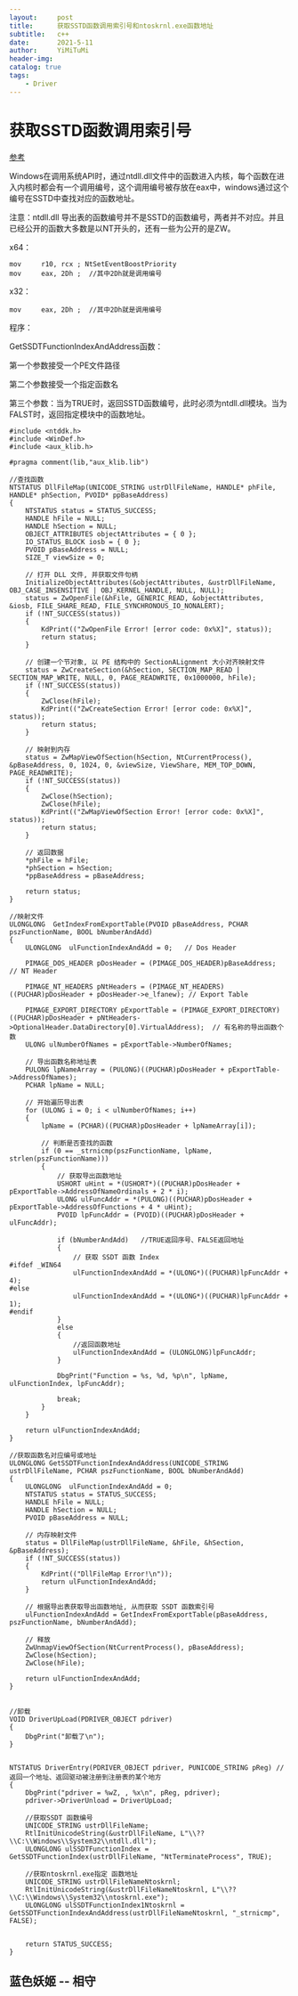 ```yaml
---
layout:     post
title:      获取SSTD函数调用索引号和ntoskrnl.exe函数地址
subtitle:   c++
date:       2021-5-11
author:     YiMiTuMi
header-img: 
catalog: true
tags:
    - Driver
---
```


# 获取SSTD函数调用索引号

[参考](https://blog.csdn.net/qq_41071646/article/details/86487402?utm_medium=distribute.pc_relevant.none-task-blog-2%7Edefault%7EBlogCommendFromMachineLearnPai2%7Edefault-3.vipsorttest&depth_1-utm_source=distribute.pc_relevant.none-task-blog-2%7Edefault%7EBlogCommendFromMachineLearnPai2%7Edefault-3.vipsorttest)

Windows在调用系统API时，通过ntdll.dll文件中的函数进入内核，每个函数在进入内核时都会有一个调用编号，这个调用编号被存放在eax中，windows通过这个编号在SSTD中查找对应的函数地址。

注意：ntdll.dll 导出表的函数编号并不是SSTD的函数编号，两者并不对应。并且已经公开的函数大多数是以NT开头的，还有一些为公开的是ZW。

x64：

	mov     r10, rcx ; NtSetEventBoostPriority
	mov     eax, 2Dh ;  //其中2Dh就是调用编号

x32：

	mov     eax, 2Dh ;  //其中2Dh就是调用编号



程序：

GetSSDTFunctionIndexAndAddress函数：

第一个参数接受一个PE文件路径

第二个参数接受一个指定函数名

第三个参数：当为TRUE时，返回SSTD函数编号，此时必须为ntdll.dll模块。当为FALST时，返回指定模块中的函数地址。

	#include <ntddk.h>
	#include <WinDef.h>
	#include <aux_klib.h>

	#pragma comment(lib,"aux_klib.lib")  

	//查找函数
	NTSTATUS DllFileMap(UNICODE_STRING ustrDllFileName, HANDLE* phFile, HANDLE* phSection, PVOID* ppBaseAddress)
	{
		NTSTATUS status = STATUS_SUCCESS;
		HANDLE hFile = NULL;
		HANDLE hSection = NULL;
		OBJECT_ATTRIBUTES objectAttributes = { 0 };
		IO_STATUS_BLOCK iosb = { 0 };
		PVOID pBaseAddress = NULL;
		SIZE_T viewSize = 0;

		// 打开 DLL 文件, 并获取文件句柄
		InitializeObjectAttributes(&objectAttributes, &ustrDllFileName, OBJ_CASE_INSENSITIVE | OBJ_KERNEL_HANDLE, NULL, NULL);
		status = ZwOpenFile(&hFile, GENERIC_READ, &objectAttributes, &iosb, FILE_SHARE_READ, FILE_SYNCHRONOUS_IO_NONALERT);
		if (!NT_SUCCESS(status))
		{
			KdPrint(("ZwOpenFile Error! [error code: 0x%X]", status));
			return status;
		}

		// 创建一个节对象, 以 PE 结构中的 SectionALignment 大小对齐映射文件
		status = ZwCreateSection(&hSection, SECTION_MAP_READ | SECTION_MAP_WRITE, NULL, 0, PAGE_READWRITE, 0x1000000, hFile);
		if (!NT_SUCCESS(status))
		{
			ZwClose(hFile);
			KdPrint(("ZwCreateSection Error! [error code: 0x%X]", status));
			return status;
		}

		// 映射到内存
		status = ZwMapViewOfSection(hSection, NtCurrentProcess(), &pBaseAddress, 0, 1024, 0, &viewSize, ViewShare, MEM_TOP_DOWN, PAGE_READWRITE);
		if (!NT_SUCCESS(status))
		{
			ZwClose(hSection);
			ZwClose(hFile);
			KdPrint(("ZwMapViewOfSection Error! [error code: 0x%X]", status));
			return status;
		}

		// 返回数据
		*phFile = hFile;
		*phSection = hSection;
		*ppBaseAddress = pBaseAddress;

		return status;
	}

	//映射文件
	ULONGLONG  GetIndexFromExportTable(PVOID pBaseAddress, PCHAR pszFunctionName, BOOL bNumberAndAdd)
	{
		ULONGLONG  ulFunctionIndexAndAdd = 0; 	// Dos Header

		PIMAGE_DOS_HEADER pDosHeader = (PIMAGE_DOS_HEADER)pBaseAddress;  // NT Header

		PIMAGE_NT_HEADERS pNtHeaders = (PIMAGE_NT_HEADERS)((PUCHAR)pDosHeader + pDosHeader->e_lfanew); // Export Table

		PIMAGE_EXPORT_DIRECTORY pExportTable = (PIMAGE_EXPORT_DIRECTORY)((PUCHAR)pDosHeader + pNtHeaders->OptionalHeader.DataDirectory[0].VirtualAddress);  // 有名称的导出函数个数
		ULONG ulNumberOfNames = pExportTable->NumberOfNames;

		// 导出函数名称地址表
		PULONG lpNameArray = (PULONG)((PUCHAR)pDosHeader + pExportTable->AddressOfNames);
		PCHAR lpName = NULL;

		// 开始遍历导出表
		for (ULONG i = 0; i < ulNumberOfNames; i++)
		{
			lpName = (PCHAR)((PUCHAR)pDosHeader + lpNameArray[i]);

			// 判断是否查找的函数
			if (0 == _strnicmp(pszFunctionName, lpName, strlen(pszFunctionName)))
			{
				// 获取导出函数地址
				USHORT uHint = *(USHORT*)((PUCHAR)pDosHeader + pExportTable->AddressOfNameOrdinals + 2 * i);
				ULONG ulFuncAddr = *(PULONG)((PUCHAR)pDosHeader + pExportTable->AddressOfFunctions + 4 * uHint);
				PVOID lpFuncAddr = (PVOID)((PUCHAR)pDosHeader + ulFuncAddr);

				if (bNumberAndAdd)   //TRUE返回序号、FALSE返回地址
				{
					// 获取 SSDT 函数 Index
	#ifdef _WIN64
					ulFunctionIndexAndAdd = *(ULONG*)((PUCHAR)lpFuncAddr + 4);
	#else
					ulFunctionIndexAndAdd = *(ULONG*)((PUCHAR)lpFuncAddr + 1);
	#endif
				}
				else
				{
					//返回函数地址
					ulFunctionIndexAndAdd = (ULONGLONG)lpFuncAddr;
				}

				DbgPrint("Function = %s, %d, %p\n", lpName, ulFunctionIndex, lpFuncAddr);

				break;
			}
		}

		return ulFunctionIndexAndAdd;
	}

	//获取函数名对应编号或地址
	ULONGLONG GetSSDTFunctionIndexAndAddress(UNICODE_STRING ustrDllFileName, PCHAR pszFunctionName, BOOL bNumberAndAdd)
	{
		ULONGLONG  ulFunctionIndexAndAdd = 0;
		NTSTATUS status = STATUS_SUCCESS;
		HANDLE hFile = NULL;
		HANDLE hSection = NULL;
		PVOID pBaseAddress = NULL;

		// 内存映射文件
		status = DllFileMap(ustrDllFileName, &hFile, &hSection, &pBaseAddress);
		if (!NT_SUCCESS(status))
		{
			KdPrint(("DllFileMap Error!\n"));
			return ulFunctionIndexAndAdd;
		}

		// 根据导出表获取导出函数地址, 从而获取 SSDT 函数索引号
		ulFunctionIndexAndAdd = GetIndexFromExportTable(pBaseAddress, pszFunctionName, bNumberAndAdd);

		// 释放
		ZwUnmapViewOfSection(NtCurrentProcess(), pBaseAddress);
		ZwClose(hSection);
		ZwClose(hFile);

		return ulFunctionIndexAndAdd;
	}


	//卸载
	VOID DriverUpLoad(PDRIVER_OBJECT pdriver)
	{
		DbgPrint("卸载了\n");
	}


	NTSTATUS DriverEntry(PDRIVER_OBJECT pdriver, PUNICODE_STRING pReg) //返回一个地址、返回驱动被注册到注册表的某个地方
	{
		DbgPrint("pdriver = %wZ, , %x\n", pReg, pdriver);
		pdriver->DriverUnload = DriverUpLoad;

		//获取SSDT 函数编号
		UNICODE_STRING ustrDllFileName;
		RtlInitUnicodeString(&ustrDllFileName, L"\\??\\C:\\Windows\\System32\\ntdll.dll");
		ULONGLONG ulSSDTFunctionIndex = GetSSDTFunctionIndex(ustrDllFileName, "NtTerminateProcess", TRUE);

		//获取ntoskrnl.exe指定 函数地址
		UNICODE_STRING ustrDllFileNameNtoskrnl;
		RtlInitUnicodeString(&ustrDllFileNameNtoskrnl, L"\\??\\C:\\Windows\\System32\\ntoskrnl.exe");
		ULONGLONG ulSSDTFunctionIndex1Ntoskrnl = GetSSDTFunctionIndexAndAddress(ustrDllFileNameNtoskrnl, "_strnicmp", FALSE);


		return STATUS_SUCCESS;
	}

## 蓝色妖姬 -- 相守
